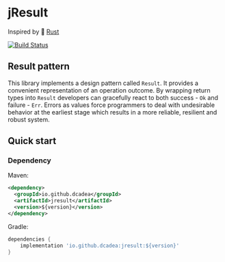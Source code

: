 # jResult
Inspired by :crab: [Rust](https://github.com/rust-lang/rust)

[![Build Status](https://github.com/dcadea/jresult/actions/workflows/maven.yml/badge.svg?branch=main)](https://github.com/dcadea/jresult/actions/workflows/maven.yml)

## Result pattern
This library implements a design pattern called `Result`. 
It provides a convenient representation of an operation outcome.
By wrapping return types into `Result` developers can gracefully react to both success - `Ok` and failure - `Err`.
Errors as values force programmers to deal with undesirable behavior at the earliest stage which results in a more reliable, resilient and robust system.

## Quick start

### Dependency

Maven:
```xml
<dependency>
  <groupId>io.github.dcadea</groupId>
  <artifactId>jresult</artifactId>
  <version>${version}</version>
</dependency>
```

Gradle:
```groovy
dependencies {
    implementation 'io.github.dcadea:jresult:${version}'
}
```
